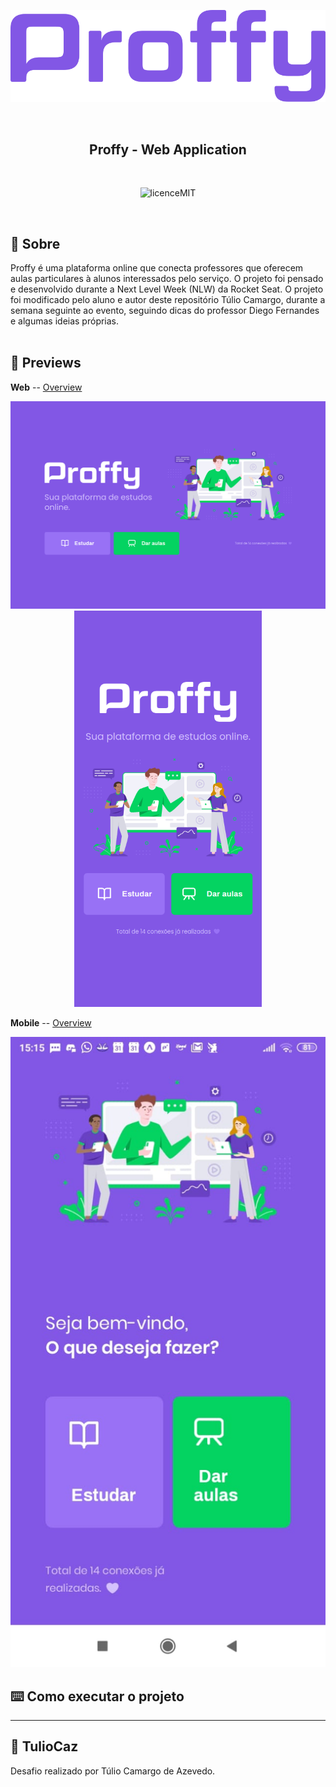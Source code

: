 <p align="center">
  <img  src="https://github.com/TulioCaz/NLW-Proffy/blob/master/assets/logo.svg">
</p>
</br>

<h2 align="center" style="font-weight: bold;">Proffy - Web Application </h2>

</br>
<p align="center">
  <img        src="https://camo.githubusercontent.com/dda2124efff062e38068943c6e848540387df6e5/68747470733a2f2f696d672e736869656c64732e696f2f62616467652f6c6963656e73652d4d49542d253233303444333631" alt="licenceMIT">
</p>
</br>

## :speech_balloon: Sobre


Proffy é uma plataforma online que conecta professores que oferecem aulas particulares à alunos interessados pelo serviço. O projeto foi pensado e desenvolvido durante a Next Level Week (NLW) da Rocket Seat. O projeto foi modificado pelo aluno e autor deste repositório Túlio Camargo, durante a semana seguinte ao evento, seguindo dicas do professor Diego Fernandes e algumas ideias próprias.
</br>
</br>

## :calling: Previews

 **Web** -- [Overview](https://github.com/TulioCaz/NLW-Proffy/blob/master/web/README.md)
  <p align="center">
    <img alt="drawing" width="620"  src="https://github.com/TulioCaz/NLW-Proffy/blob/master/assets/Landing-Proffy.png">
    <img alt="drawing" width="300" src="https://github.com/TulioCaz/NLW-Proffy/blob/master/assets/Landing-for-mobile.png">
  </p>

 **Mobile** -- [Overview](https://github.com/TulioCaz/NLW-Proffy/blob/master/web/README.md)

  <p align="center">
    <img  src="https://github.com/TulioCaz/NLW-Proffy/blob/master/assets/Mobile-app_Landing.jpeg">
  </p>



## :keyboard: Como executar o projeto



---

## :book:  **TulioCaz**

Desafio realizado por Túlio Camargo de Azevedo.
